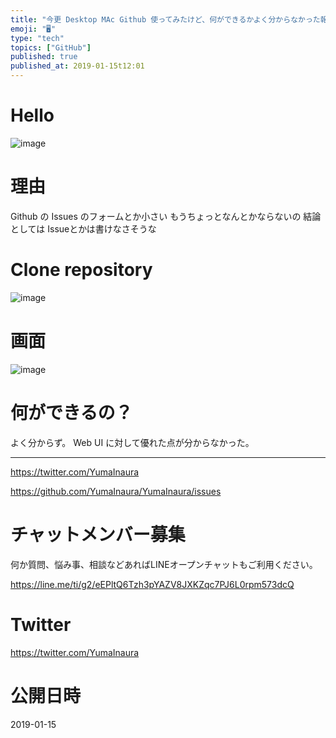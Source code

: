 ```yaml
---
title: "今更 Desktop MAc Github 使ってみたけど、何ができるかよく分からなかった報告。"
emoji: "🖥"
type: "tech"
topics: ["GitHub"]
published: true
published_at: 2019-01-15t12:01
---
```




# Hello

![image](https://user-images.githubusercontent.com/13635059/51155823-34c8bd80-18bc-11e9-9d58-7149d6b5dd26.png)

# 理由

Github の Issues のフォームとか小さい
もうちょっとなんとかならないの
結論としては Issueとかは書けなさそうな

 # Clone repository


![image](https://user-images.githubusercontent.com/13635059/51155960-c89a8980-18bc-11e9-8fa1-61c465785873.png)

# 画面

![image](https://user-images.githubusercontent.com/13635059/51155979-e0720d80-18bc-11e9-8d17-705c1d14d3a5.png)

# 何ができるの？

よく分からず。
Web UI に対して優れた点が分からなかった。


---

https://twitter.com/YumaInaura

https://github.com/YumaInaura/YumaInaura/issues








<!-- Update From Qiita API -->

# チャットメンバー募集


何か質問、悩み事、相談などあればLINEオープンチャットもご利用ください。

https://line.me/ti/g2/eEPltQ6Tzh3pYAZV8JXKZqc7PJ6L0rpm573dcQ





# Twitter


https://twitter.com/YumaInaura


<!-- Update From Qiita API -->



# 公開日時

2019-01-15
